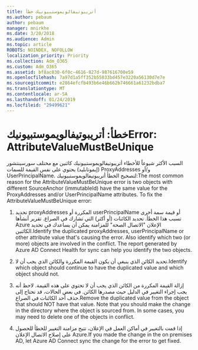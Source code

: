 ```yaml
---
title: أتريبوتيفالويموستبيونيك خطأ
ms.author: pebaum
author: pebaum
manager: mnirkhe
ms.date: 3/20/2018
ms.audience: Admin
ms.topic: article
ROBOTS: NOINDEX, NOFOLLOW
localization_priority: Priority
ms.collection: Adm_O365
ms.custom: Adm_O365
ms.assetid: bf8ac830-6f0c-4616-827d-987616700e59
ms.openlocfilehash: 7a97d1a5ff352b55833bd457e3220a56130d7e7e
ms.sourcegitcommit: e2864efcfb493b6e46b662b746661a61232bdba7
ms.translationtype: MT
ms.contentlocale: ar-SA
ms.lasthandoff: 01/24/2019
ms.locfileid: "29499621"
---
```

# <a name="error-attributevaluemustbeunique"></a><span data-ttu-id="d1264-102">خطأ: أتريبوتيفالويموستبيونيك</span><span class="sxs-lookup"><span data-stu-id="d1264-102">Error: AttributeValueMustBeUnique</span></span>

<span data-ttu-id="d1264-p101">السبب الأكثر شيوعاً للأخطاء أتريبوتيفالويموستبيونيك كائنين مع مختلف سورسينتشور (إيموتابليد) يحتوي على نفس القيمة للسمات ProxyAddresses و/أو UserPrincipalName. لتصحيح الخطأ أتريبوتيفالويموستبيونيك:</span><span class="sxs-lookup"><span data-stu-id="d1264-p101">The most common reason for the AttributeValueMustBeUnique error is two objects with different SourceAnchor (immutableId) have the same value for the ProxyAddresses and/or UserPrincipalName attributes. To fix the AttributeValueMustBeUnique error:</span></span>
  
1. <span data-ttu-id="d1264-p102">تحديد proxyAddresses المكررة أو userPrincipalName أو قيمة سمة أخرى تسبب هذا الخطأ. تحديد الكائنات (أو أكثر) التي تشارك في الصراع. تقرير أنشأها Azure الإعلان "الاتصال الصحة" للمزامنة يمكن أن يساعدك في تحديد الكائنين.</span><span class="sxs-lookup"><span data-stu-id="d1264-p102">Identify the duplicated proxyAddresses, userPrincipalName or other attribute value that's causing the error. Also identify which two (or more) objects are involved in the conflict. The report generated by Azure AD Connect Health for sync can help you identify the two objects.</span></span>
    
2. <span data-ttu-id="d1264-108">تحديد الكائن الذي ينبغي أن يكون القيمة المكررة والكائن الذي يجب أن لا.</span><span class="sxs-lookup"><span data-stu-id="d1264-108">Identify which object should continue to have the duplicated value and which object should not.</span></span>
    
3. <span data-ttu-id="d1264-p103">إزالة القيمة المكررة من الكائن الذي يجب أن لا تحتوي على هذه القيمة. لاحظ أنه يجب إجراء التغيير في الدليل حيث مصدرها الكائن. في بعض الحالات، قد تحتاج إلى حذف أحد الكائنات في الصراع.</span><span class="sxs-lookup"><span data-stu-id="d1264-p103">Remove the duplicated value from the object that should NOT have that value. Note that you should make the change in the directory where the object is sourced from. In some cases, you may need to delete one of the objects in conflict.</span></span>
    
4. <span data-ttu-id="d1264-112">إذا قمت بالتغيير في أماكن العمل في الإعلان، تتيح مزامنة التغيير للخطأ للحصول على إصلاح الاتصال الإعلان Azure.</span><span class="sxs-lookup"><span data-stu-id="d1264-112">If you made the change in the on premises AD, let Azure AD Connect sync the change for the error to get fixed.</span></span>
    

